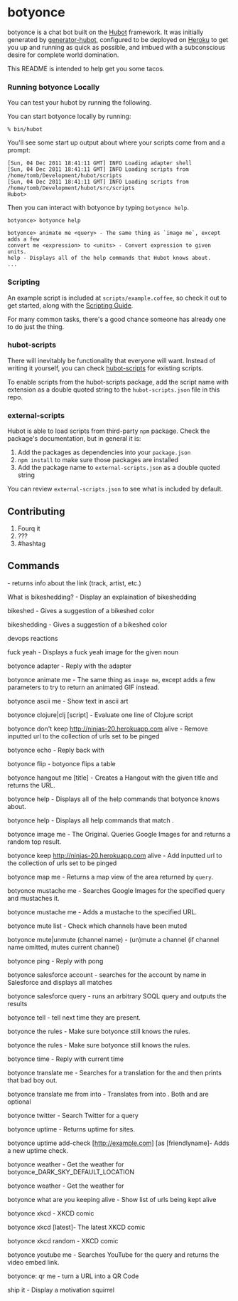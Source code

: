 # botyonce

botyonce is a chat bot built on the [Hubot][hubot] framework. It was initially generated by [generator-hubot][generator-hubot], configured to be deployed on [Heroku][heroku] to get you up and running as quick as possible, and imbued with a subconscious desire for complete world domination.

This README is intended to help get you some tacos.

[heroku]: http://www.heroku.com
[hubot]: http://hubot.github.com
[generator-hubot]: https://github.com/github/generator-hubot

### Running botyonce Locally

You can test your hubot by running the following.

You can start botyonce locally by running:

    % bin/hubot

You'll see some start up output about where your scripts come from and a
prompt:

    [Sun, 04 Dec 2011 18:41:11 GMT] INFO Loading adapter shell
    [Sun, 04 Dec 2011 18:41:11 GMT] INFO Loading scripts from /home/tomb/Development/hubot/scripts
    [Sun, 04 Dec 2011 18:41:11 GMT] INFO Loading scripts from /home/tomb/Development/hubot/src/scripts
    Hubot>

Then you can interact with botyonce by typing `botyonce help`.

    botyonce> botyonce help

    botyonce> animate me <query> - The same thing as `image me`, except adds a few
    convert me <expression> to <units> - Convert expression to given units.
    help - Displays all of the help commands that Hubot knows about.
    ...


### Scripting

An example script is included at `scripts/example.coffee`, so check it out to
get started, along with the [Scripting Guide](https://github.com/github/hubot/blob/master/docs/scripting.md).

For many common tasks, there's a good chance someone has already one to do just
the thing.

### hubot-scripts

There will inevitably be functionality that everyone will want. Instead
of writing it yourself, you can check
[hubot-scripts][hubot-scripts] for existing scripts.

To enable scripts from the hubot-scripts package, add the script name with
extension as a double quoted string to the `hubot-scripts.json` file in this
repo.

[hubot-scripts]: https://github.com/hubot-scripts

### external-scripts

Hubot is able to load scripts from third-party `npm` package. Check the package's documentation, but in general it is:

1. Add the packages as dependencies into your `package.json`
2. `npm install` to make sure those packages are installed
3. Add the package name to `external-scripts.json` as a double quoted string

You can review `external-scripts.json` to see what is included by default.

## Contributing

1. Fourq it
2. ???
3. #hashtag

## Commands

 <spotify link> - returns info about the link (track, artist, etc.)

 What is bikeshedding? - Display an explaination of bikeshedding

 bikeshed - Gives a suggestion of a bikeshed color

 bikeshedding - Gives a suggestion of a bikeshed color

 devops reactions

 fuck yeah <noun> - Displays a fuck yeah image for the given noun

 botyonce adapter - Reply with the adapter

 botyonce animate me <query> - The same thing as `image me`, except adds a few parameters to try to return an animated GIF instead.

 botyonce ascii me <text> - Show text in ascii art

 botyonce clojure|clj [script] - Evaluate one line of Clojure script

 botyonce don't keep http://ninjas-20.herokuapp.com alive - Remove inputted url to the collection of urls set to be pinged

 botyonce echo <text> - Reply back with <text>

 botyonce flip - botyonce flips a table

 botyonce hangout me [title] - Creates a Hangout with the given title and returns the URL.

 botyonce help - Displays all of the help commands that botyonce knows about.

 botyonce help <query> - Displays all help commands that match <query>.

 botyonce image me <query> - The Original. Queries Google Images for <query> and returns a random top result.

 botyonce keep http://ninjas-20.herokuapp.com alive - Add inputted url to the collection of urls set to be pinged

 botyonce map me <query> - Returns a map view of the area returned by `query`.

 botyonce mustache me <query> - Searches Google Images for the specified query and mustaches it.

 botyonce mustache me <url> - Adds a mustache to the specified URL.

 botyonce mute list - Check which channels have been muted

 botyonce mute|unmute (channel name) - (un)mute a channel (if channel name omitted, mutes current channel)

 botyonce ping - Reply with pong

 botyonce salesforce account <accountname> - searches for the account by name in Salesforce and displays all matches

 botyonce salesforce query <query> - runs an arbitrary SOQL query and outputs the results

 botyonce tell <recipients> <some message> - tell <recipients> <some message> next time they are present.

 botyonce the rules - Make sure botyonce still knows the rules.

 botyonce the rules - Make sure botyonce still knows the rules.

 botyonce time - Reply with current time

 botyonce translate me <phrase> - Searches for a translation for the <phrase> and then prints that bad boy out.

 botyonce translate me from <source> into <target> <phrase> - Translates <phrase> from <source> into <target>. Both <source> and <target> are optional

 botyonce twitter <command> <query> - Search Twitter for a query

 botyonce uptime <filter> - Returns uptime for sites.

 botyonce uptime add-check [http://example.com] [as [friendlyname]- Adds a new uptime check.

 botyonce weather - Get the weather for botyonce_DARK_SKY_DEFAULT_LOCATION

 botyonce weather <location> - Get the weather for <location>

 botyonce what are you keeping alive - Show list of urls being kept alive

 botyonce xkcd <num> - XKCD comic <num>

 botyonce xkcd [latest]- The latest XKCD comic

 botyonce xkcd random - XKCD comic <num>

 botyonce youtube me <query> - Searches YouTube for the query and returns the video embed link.

 botyonce: qr me <url> - turn a URL into a QR Code

 ship it - Display a motivation squirrel